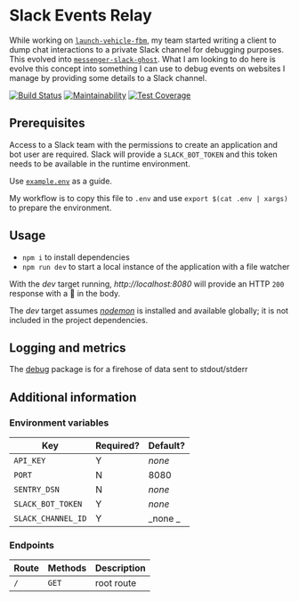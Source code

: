 # Slack Events Relay

While working on [`launch-vehicle-fbm`](https://github.com/CondeNast/launch-vehicle-fbm), my team started writing a  client to dump chat interactions to a private Slack channel for debugging purposes. This evolved into [`messenger-slack-ghost`](https://github.com/crccheck/messenger-slack-ghost). What I am looking to do here is evolve this concept into something I can use to debug events on websites I manage by providing some details to a Slack channel.

[![Build Status](https://travis-ci.org/stripethree/slack-events-relay.svg?branch=master)](https://travis-ci.org/stripethree/slack-events-relay)
[![Maintainability](https://api.codeclimate.com/v1/badges/83d1fba8a9ddaab579e9/maintainability)](https://codeclimate.com/github/stripethree/slack-events-relay/maintainability)
[![Test Coverage](https://api.codeclimate.com/v1/badges/83d1fba8a9ddaab579e9/test_coverage)](https://codeclimate.com/github/stripethree/slack-events-relay/test_coverage)

## Prerequisites

Access to a Slack team with the permissions to create an application and bot user are required. Slack will provide a `SLACK_BOT_TOKEN` and this token needs to be available in the runtime environment.

Use [`example.env`](./example.env) as a guide.

My workflow is to copy this file to `.env` and use `export $(cat .env | xargs)` to prepare the environment.

## Usage

* `npm i` to install dependencies
* `npm run dev` to start a local instance of the
application with a file watcher

With the _dev_ target running, _http://localhost:8080_ will provide an HTTP `200` response with a 🤖 in the body.

The _dev_ target assumes [_nodemon_] is installed and available globally; it is not included in the project dependencies.

[_nodemon_]: http://nodemon.io/

## Logging and metrics

The [debug] package is for a firehose of data sent to stdout/stderr

[debug]: https://github.com/visionmedia/debug

## Additional information

### Environment variables

| Key | Required? | Default? |
|-|-|-|
| `API_KEY` | Y | _none_ |
| `PORT` | N | 8080 |
| `SENTRY_DSN` | N | _none_
| `SLACK_BOT_TOKEN` | Y | _none_ |
| `SLACK_CHANNEL_ID` | Y | _none _ |

### Endpoints

| Route | Methods | Description |
|-|-|-|
| `/` | `GET` | root route |
